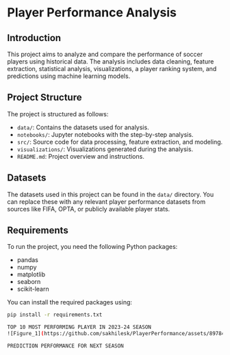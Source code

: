 # Player Performance Analysis

## Introduction
This project aims to analyze and compare the performance of soccer players using historical data. The analysis includes data cleaning, feature extraction, statistical analysis, visualizations, a player ranking system, and predictions using machine learning models.

## Project Structure
The project is structured as follows:
- `data/`: Contains the datasets used for analysis.
- `notebooks/`: Jupyter notebooks with the step-by-step analysis.
- `src/`: Source code for data processing, feature extraction, and modeling.
- `visualizations/`: Visualizations generated during the analysis.
- `README.md`: Project overview and instructions.

## Datasets
The datasets used in this project can be found in the `data/` directory. You can replace these with any relevant player performance datasets from sources like FIFA, OPTA, or publicly available player stats.

## Requirements
To run the project, you need the following Python packages:
- pandas
- numpy
- matplotlib
- seaborn
- scikit-learn

You can install the required packages using:
```bash
pip install -r requirements.txt

TOP 10 MOST PERFORMING PLAYER IN 2023-24 SEASON
![Figure_1](https://github.com/sakhilesk/PlayerPerformance/assets/89784327/43c2194c-9a12-47af-a6f3-70f4760d2820)

PREDICTION PERFORMANCE FOR NEXT SEASON

